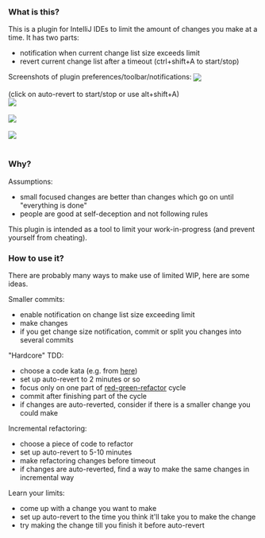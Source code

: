 ### What is this?

This is a plugin for IntelliJ IDEs to limit the amount of changes you make at a time. It has two parts:
 - notification when current change list size exceeds limit
 - revert current change list after a timeout (ctrl+shift+A to start/stop)

Screenshots of plugin preferences/toolbar/notifications:
<img src="https://github.com/dkandalov/limited-wip/blob/master/settings.png?raw=true" align="center"/>
<br/><br/>
(click on auto-revert to start/stop or use alt+shift+A)
<br/>
<img src="https://github.com/dkandalov/limited-wip/blob/master/toolbar.png?raw=true" align="center"/>
<br/><br/>
<img src="https://github.com/dkandalov/limited-wip/blob/master/change-size-exceeded.png?raw=true" align="center"/>
<br/><br/>
<img src="https://github.com/dkandalov/limited-wip/blob/master/commit-was-cancelled.png?raw=true" align="center"/>
<br/><br/>


### Why?

Assumptions:
 - small focused changes are better than changes which go on until "everything is done"
 - people are good at self-deception and not following rules

This plugin is intended as a tool to limit your work-in-progress (and prevent yourself from cheating).


### How to use it?

There are probably many ways to make use of limited WIP, here are some ideas.

Smaller commits:
 - enable notification on change list size exceeding limit
 - make changes
 - if you get change size notification, commit or split you changes into several commits

"Hardcore" TDD:
 - choose a code kata (e.g. from [here](http://codingdojo.org/cgi-bin/index.pl?KataCatalogue))
 - set up auto-revert to 2 minutes or so
 - focus only on one part of [red-green-refactor](http://blog.cleancoder.com/uncle-bob/2014/12/17/TheCyclesOfTDD.html) cycle
 - commit after finishing part of the cycle
 - if changes are auto-reverted, consider if there is a smaller change you could make

Incremental refactoring:
 - choose a piece of code to refactor
 - set up auto-revert to 5-10 minutes
 - make refactoring changes before timeout
 - if changes are auto-reverted, find a way to make the same changes in incremental way

Learn your limits:
 - come up with a change you want to make
 - set up auto-revert to the time you think it'll take you to make the change
 - try making the change till you finish it before auto-revert
